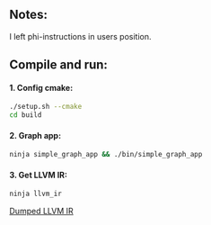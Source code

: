 ## Notes:
I left phi-instructions in users position.





## Compile and run:

#### 1. Config cmake:
```bash
./setup.sh --cmake
cd build
```

#### 2. Graph app:

```bash
ninja simple_graph_app && ./bin/simple_graph_app
```

#### 3. Get LLVM IR:
```bash
ninja llvm_ir
```

[Dumped LLVM IR](./artefacts/app.ll)
